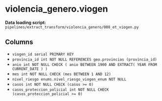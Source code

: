 # violencia_genero.viogen

**Data loading script:** `pipelines/extract_transform/violencia_genero/008_et_viogen.py`

## Columns

- `viogen_id serial PRIMARY KEY`
- `provincia_id int NOT NULL REFERENCES geo.provincias (provincia_id)`
- `anio int NOT NULL CHECK ( anio BETWEEN 1900 AND EXTRACT( YEAR FROM CURRENT_DATE ) )`
- `mes int NOT NULL CHECK (mes BETWEEN 1 AND 12)`
- `nivel_riesgo enums.nivel_riesgo_viogen_enum NOT NULL`
- `casos int NOT NULL CHECK (casos >= 0)`
- `casos_proteccion_policial int NOT NULL CHECK (casos_proteccion_policial >= 0)`
